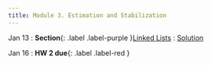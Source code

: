 ```yaml
---
title: Module 3. Estimation and Stabilization
---
```


Jan 13
: **Section**{: .label .label-purple }[Linked Lists](#)
  : [Solution](#)


Jan 16
: **HW 2 due**{: .label .label-red }
